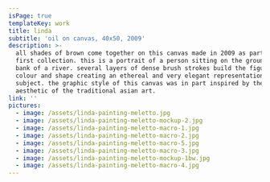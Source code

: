 ```yaml
---
isPage: true
templateKey: work
title: linda
subtitle: 'oil on canvas, 40x50, 2009'
description: >-
  all shades of brown come together on this canvas made in 2009 as part of the
  first collection. this is a portrait of a person sitting on the ground at the
  bank of a river. several layers of dense brush strokes build the figure with
  colour and shape creating an ethereal and very elegant representation of the
  subject. the graphic style of this canvas was in part inspired by the
  aesthetic of the traditional asian art.
link: ''
pictures:
  - image: /assets/linda-painting-meletto.jpg
  - image: /assets/linda-painting-meletto-mockup-2.jpg
  - image: /assets/linda-painting-meletto-macro-1.jpg
  - image: /assets/linda-painting-meletto-macro-2.jpg
  - image: /assets/linda-painting-meletto-macro-5.jpg
  - image: /assets/linda-painting-meletto-macro-3.jpg
  - image: /assets/linda-painting-meletto-mockup-1bw.jpg
  - image: /assets/linda-painting-meletto-macro-4.jpg
---
```


